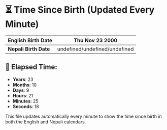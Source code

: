 # ⏳ Time Since Birth (Updated Every Minute)

| **English Birth Date** | Thu Nov 23 2000 |
|------------------------|-------------------------------------|
| **Nepali Birth Date**  | undefined/undefined/undefined                  |

## 📅 Elapsed Time:

- **Years**: 23
- **Months**: 10
- **Days**: 9
- **Hours**: 21
- **Minutes**: 25
- **Seconds**: 18

This file updates automatically every minute to show the time since birth in both the English and Nepali calendars.